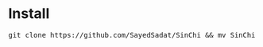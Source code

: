 
# Install
<pre>
git clone https://github.com/SayedSadat/SinChi && mv SinChi  sin  && cd sin && chmod +x install.sh && ./install.sh
</pre>
